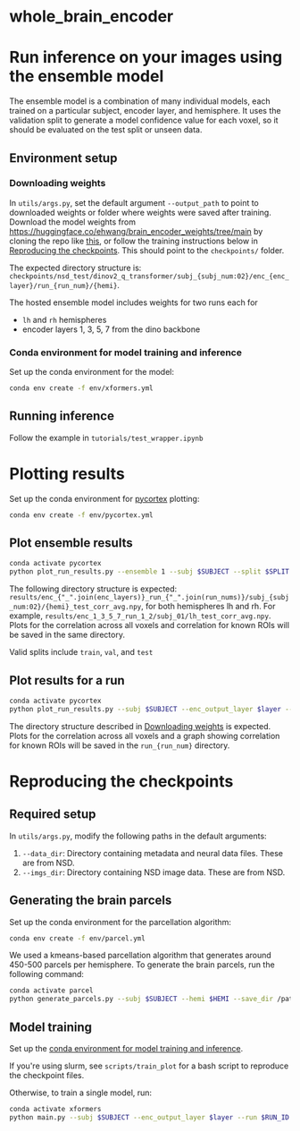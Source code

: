 # whole_brain_encoder

# Run inference on your images using the ensemble model

The ensemble model is a combination of many individual models, each trained on a particular subject, encoder layer, and hemisphere. It uses the validation split to generate a model confidence value for each voxel, so it should be evaluated on the test split or unseen data.

## Environment setup

### Downloading weights

In `utils/args.py`, set the default argument `--output_path` to point to downloaded weights or folder where weights were saved after training. Download the model weights from https://huggingface.co/ehwang/brain_encoder_weights/tree/main by cloning the repo like [this](https://huggingface.co/ehwang/brain_encoder_weights/tree/main?clone=true), or follow the training instructions below in [Reproducing the checkpoints](#reproducing-the-checkpoints). This should point to the `checkpoints/` folder.

The expected directory structure is: `checkpoints/nsd_test/dinov2_q_transformer/subj_{subj_num:02}/enc_{enc_layer}/run_{run_num}/{hemi}`.

The hosted ensemble model includes weights for two runs each for
- `lh` and `rh` hemispheres
- encoder layers 1, 3, 5, 7 from the dino backbone

### Conda environment for model training and inference

Set up the conda environment for the model:

```bash
conda env create -f env/xformers.yml
```

## Running inference

Follow the example in `tutorials/test_wrapper.ipynb`

# Plotting results

Set up the conda environment for [pycortex](https://github.com/gallantlab/pycortex) plotting:

```bash
conda env create -f env/pycortex.yml
```

## Plot ensemble results

```bash
conda activate pycortex
python plot_run_results.py --ensemble 1 --subj $SUBJECT --split $SPLIT
```

The following directory structure is expected: `results/enc_{"_".join(enc_layers)}_run_{"_".join(run_nums)}/subj_{subj_num:02}/{hemi}_test_corr_avg.npy`, for both hemispheres lh and rh. For example, `results/enc_1_3_5_7_run_1_2/subj_01/lh_test_corr_avg.npy`. Plots for the correlation across all voxels and correlation for known ROIs will be saved in the same directory.

Valid splits include `train`, `val`, and `test`

## Plot results for a run

```bash
conda activate pycortex
python plot_run_results.py --subj $SUBJECT --enc_output_layer $layer --run $RUN_ID
```

The directory structure described in [Downloading weights](#downloading-weights) is expected. Plots for the correlation across all voxels and a graph showing correlation for known ROIs will be saved in the `run_{run_num}` directory.

# Reproducing the checkpoints

## Required setup

In `utils/args.py`, modify the following paths in the default arguments:

1. `--data_dir`: Directory containing metadata and neural data files. These are from NSD.
1. `--imgs_dir`: Directory containing NSD image data. These are from NSD.

## Generating the brain parcels

Set up the conda environment for the parcellation algorithm:

```bash
conda env create -f env/parcel.yml
```

We used a kmeans-based parcellation algorithm that generates around 450-500 parcels per hemisphere. To generate the brain parcels, run the following command:

```bash
conda activate parcel
python generate_parcels.py --subj $SUBJECT --hemi $HEMI --save_dir /path/to/save/
```

## Model training

Set up the [conda environment for model training and inference](#conda-environment-for-model-training-and-inference).

If you're using slurm, see `scripts/train_plot` for a bash script to reproduce the checkpoint files.

Otherwise, to train a single model, run:

```bash
conda activate xformers
python main.py --subj $SUBJECT --enc_output_layer $layer --run $RUN_ID --hemi $HEMI
```